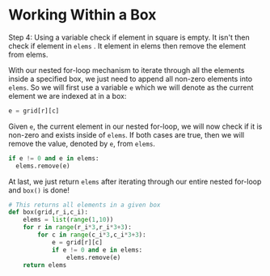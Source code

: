 <!--title={Working within a box: box()}-->

<!--badges={Algorithmns:36}-->

<!--concepts{Indexing 2D Lists, For Loops}-->

# Working Within a Box

Step 4: Using a variable check if element in square is empty. It isn't then check if element in `elems` . It element in elems then remove the element from elems.

With our nested for-loop mechanism to iterate through all the elements inside a specified box, we just need to append all non-zero elements into `elems`. So we will first use a variable `e` which we will denote as the current element we are indexed at in a box:

```python
e = grid[r][c]
```

Given `e`, the current element in our nested for-loop, we will now check if it is non-zero and exists inside of `elems`. If both cases are true, then we will remove the value, denoted by `e`, from `elems`.

```python
if e != 0 and e in elems:
  elems.remove(e)
```



At last, we just return `elems` after iterating through our entire nested for-loop and `box()` is done!

```python
# This returns all elements in a given box
def box(grid,r_i,c_i):
	elems = list(range(1,10))
	for r in range(r_i*3,r_i*3+3):
		for c in range(c_i*3,c_i*3+3):
			e = grid[r][c]
			if e != 0 and e in elems:
				elems.remove(e)
	return elems
```

